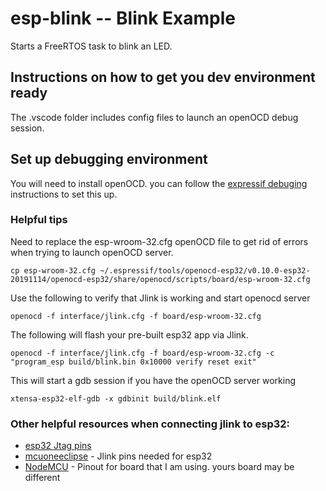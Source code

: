# esp-blink -- Blink Example

Starts a FreeRTOS task to blink an LED. 

## Instructions on how to get you dev environment ready
The .vscode folder includes config files to launch an openOCD debug session.

## Set up debugging environment
You will need to install openOCD. you can follow the [expressif debuging](https://docs.espressif.com/projects/esp-idf/en/latest/esp32/api-guides/jtag-debugging/) instructions to set this up.

### Helpful tips
Need to replace the esp-wroom-32.cfg openOCD file to get rid of errors when trying to launch openOCD server.
```
cp esp-wroom-32.cfg ~/.espressif/tools/openocd-esp32/v0.10.0-esp32-20191114/openocd-esp32/share/openocd/scripts/board/esp-wroom-32.cfg
```
Use the following to verify that Jlink is working and start openocd server
```
openocd -f interface/jlink.cfg -f board/esp-wroom-32.cfg
```

The following will flash your pre-built esp32 app via Jlink.
```
openocd -f interface/jlink.cfg -f board/esp-wroom-32.cfg -c "program_esp build/blink.bin 0x10000 verify reset exit"
```

This will start a gdb session if you have the openOCD server working
```
xtensa-esp32-elf-gdb -x gdbinit build/blink.elf
```
### Other helpful resources when connecting jlink to esp32:

* [esp32 Jtag pins](https://docs.espressif.com/projects/esp-idf/en/latest/api-guides/jtag-debugging/configure-other-jtag.html)
* [mcuoneeclipse](https://mcuoneclipse.com/2019/09/22/eclipse-jtag-debugging-the-esp32-with-a-segger-j-link/) - Jlink pins needed for esp32
* [NodeMCU](https://www.shenzhen2u.com/NodeMCU-32S) - Pinout for board that I am using. yours board may be different

